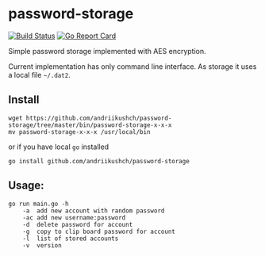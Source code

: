 # password-storage

[![Build Status](https://travis-ci.org/andriikushch/password-storage.svg?branch=master)](https://travis-ci.org/andriikushch/password-storage)
[![Go Report Card](https://goreportcard.com/badge/github.com/andriikushch/password-storage)](https://goreportcard.com/report/github.com/andriikushch/password-storage)

Simple password storage implemented with AES encryption.

Current implementation has only command line interface. As storage it uses a local file ```~/.dat2```. 

## Install

```
wget https://github.com/andriikushch/password-storage/tree/master/bin/password-storage-x-x-x
mv password-storage-x-x-x /usr/local/bin
```
or if you have local ```go``` installed
```
go install github.com/andriikushch/password-storage
```

## Usage:

```
go run main.go -h
    -a	add new account with random password
    -ac	add new username:password
    -d	delete password for account
    -g	copy to clip board password for account
    -l	list of stored accounts
    -v	version
```
